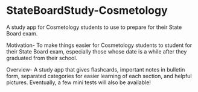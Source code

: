 # StateBoardStudy-Cosmetology
A study app for Cosmetology students to use to prepare for their State Board exam.

Motivation- To make things easier for Cosmetology students to student for their State Board exam, especially those whose date is a while after they graduated from their school.

Overview- A study app that gives flashcards, important notes in bulletin form, separated categories for easier learning of each section, and helpful pictures. Eventually, a few mini tests will also be available!
